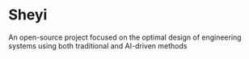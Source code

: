 # Sheyi
An open-source project focused on the optimal design of engineering systems using both traditional and AI-driven methods
